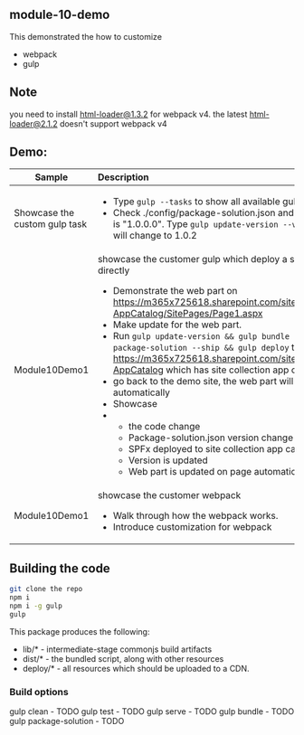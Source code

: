 ## module-10-demo

This demonstrated the how to customize
* webpack 
* gulp

## Note
you need to install html-loader@1.3.2 for webpack v4. the latest html-loader@2.1.2 doesn't support webpack v4

## Demo: 
|Sample|Description|
|------------------- | :----------------------------- |
|Showcase the custom gulp task| <ul><li>Type ```gulp --tasks``` to show all available gulp tasks</li><li>Check ./config/package-solution.json and make sure the version is "1.0.0.0". Type ```gulp update-version --version=2```, the version will change to 1.0.2</li></ul>|
|Module10Demo1 |  showcase the customer gulp which deploy a sppkg to app catalog directly<ul><li>Demonstrate the web part on https://m365x725618.sharepoint.com/sites/TestCommunication-AppCatalog/SitePages/Page1.aspx</li><li>Make update for the web part. </li><li>Run ```gulp update-version && gulp bundle --ship && gulp package-solution --ship && gulp deploy``` to deploy to https://m365x725618.sharepoint.com/sites/TestCommunication-AppCatalog which has site collection app catalog enabled. </li><li>go back to the demo site, the web part will be updated automatically</li><li>Showcase</li><li><ul><li>the code change</li><li>Package-solution.json version change</li><li>SPFx deployed to site collection app catalog</li><li>Version is updated</li><li>Web part is updated on page automatically. </li></ul></li></ul>|
|Module10Demo1| showcase the customer webpack<ul><li>Walk through how the webpack works. </li><li>Introduce customization for webpack</li></ul>|

## Building the code

```bash
git clone the repo
npm i
npm i -g gulp
gulp
```

This package produces the following:

* lib/* - intermediate-stage commonjs build artifacts
* dist/* - the bundled script, along with other resources
* deploy/* - all resources which should be uploaded to a CDN.

### Build options

gulp clean - TODO
gulp test - TODO
gulp serve - TODO
gulp bundle - TODO
gulp package-solution - TODO
